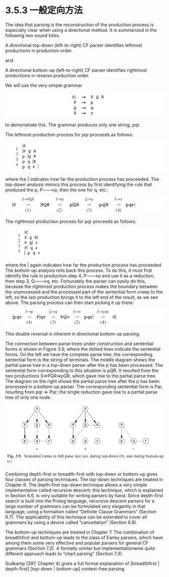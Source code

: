 # 3.5.3 一般定向方法

The idea that parsing is the reconstruction of the production process is especially clear when using a directional method. It is summarized in the following two sound bites.

  A directional top-down (left-to-right) CF parser identifies leftmost productions in production order.

and

  A directional bottom-up (left-to-right) CF parser identifies rightmost productions in reverse production order.

We will use the very simple grammar

![图1](../../img/3.5.3_1.png)

to demonstrate this. The grammar produces only one string, pqr.

The leftmost production process for pqr proceeds as follows:

![图2](../../img/3.5.3_2.png)

where the | indicates how far the production process has proceeded. The top-down analysis mimics this process by first identifying the rule that produced the p, P--->p, then the one for q, etc.:

![图3](../../img/3.5.3_3.png)

The rightmost production process for pqr proceeds as follows:

![图4](../../img/3.5.3_4.png)

where the | again indicates how far the production process has proceeded. The bottom-up analysis rolls back this process. To do this, it must first identify the rule in production step 4, P--->p and use it as a reduction, then step 3, Q--->q, etc. Fortunately the parser can easily do this, because the rightmost production process makes the boundary between the unprocessed and the processed part of the sentential form creep to the left, so the last production brings it to the left end of the result, as we see above. The parsing process can then start picking it up there:

![图5](../../img/3.5.3_5.png)

This double reversal is inherent in directional bottom-up parsing.

The connection between parse trees under construction and sentential forms is shown in Figure 3.9, where the dotted lines indicate the sentential forms. On the left we have the complete parse tree; the corresponding sentential form is the string of terminals. The middle diagram shows the partial parse tree in a top-down parser after the p has been processed. The sentential form corresponding to this situation is pQR. It resulted from the two productions S⇒PQR⇒pQR, which gave rise to the partial parse tree. The diagram on the right shows the partial parse tree after the p has been processed in a bottom-up parser. The corresponding sentential form is Pqr, resulting from pqr ⇐ Pqr; the single reduction gave rise to a partial parse tree of only one node.

![图6 Fig3.9](../../img/3.5.3_6-Fig.3.9.png)

Combining depth-first or breadth-first with top-down or bottom-up gives four classes of parsing techniques. The top-down techniques are treated in Chapter 6. The depth-first top-down technique allows a very simple implementation called recursive descent; this technique, which is explained in Section 6.6, is very suitable for writing parsers by hand. Since depth-first search is built into the Prolog language, recursive descent parsers for a large number of grammars can be formulated very elegantly in that language, using a formalism called “Definite Clause Grammars” (Section 6.7). The applicability of this technique can be extended to cover all grammars by using a device called “cancellation” (Section 6.8).

The bottom-up techniques are treated in Chapter 7. The combination of breadthfirst and bottom-up leads to the class of Earley parsers, which have among them some very effective and popular parsers for general CF grammars (Section 7.2). A formally similar but implementationwise quite different approach leads to “chart parsing” (Section 7.3).

Sudkamp [397, Chapter 4] gives a full formal explanation of [breadthfirst | depth-first] [top-down | bottom-up] context-free parsing.